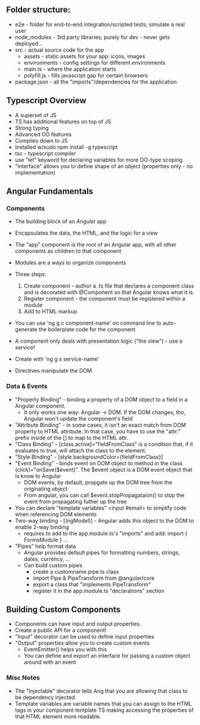 
## Folder structure:
- e2e - folder for end-to-end integration/scripted tests; simulate a real user
- node_modules - 3rd party libraries; purely for dev - never gets deployed...
- src - actual source code for the app
   - assets - static assets for your app: icons, images
   - environments - config settings for different environments
   - main.ts - where the application starts
   - polyfill.js - fills javascript gap for certain browsers
- package.json - all the "imports"/dependencies for the application

## Typescript Overview
- A superset of JS
- TS has additional features on top of JS
- Strong typing
- Advanced OO features
- Compiles down to JS
- Installed w/sudo npm install -g typescript
- tsc - typescript compiler
- use "let" keyword for declaring variables for more OO-type scoping
- "interface" allows you to define shape of an object (properties only - no implementation)

## Angular Fundamentals

### Components
- The building block of an Angular app
- Encapsulates the data, the HTML, and the logic for a view
- The "app" component is the root of an Angular app, with all other components as children to that component
- Modules are a ways to organize components
- Three steps:
   1. Create component - author a .ts file that declares a component class and is decorated with @Component so that Angular knows what it is.
   2. Register component - the component must be registered within a module
   3. Add to HTML markup
- You can use 'ng g c component-name' on command line to auto-generate the boilerplate code for the component
- A component only deals with presentation logic ("the view") - use a service!
- Create with 'ng g s service-name'

- Directives manipulate the DOM

### Data & Events
- "Property Binding" - binding a property of a DOM object to a field in a Angular component.
   - It only works one way: Angular -> DOM. If the DOM changes, tho, Angular won't update the component's field
- "Attribute Binding" - in some cases, it isn't an exact match from DOM property to HTML attribute. In that case, you have to use the "attr:" prefix inside of the [] to map to the HTML attr.
- "Class Binding" - [class.active]="fieldFromClass" is a condition that, if it evaluates to true, will attach the class to the element.
- "Style Binding" - [style.backgroundColor={fieldFromClass}]
- "Event Binding" - binds event on DOM object to method in the class (click)="onSave($event)". The $event object is a DOM event object that is know to Angular
   - DOM events, by default, propgate up the DOM tree from the originating object
   - From angular, you can call $event.stopPropagataion() to stop the event from propagating futher up the tree
- You can declare "template variables" <input #email> to simplify code when referencing DOM elements
- Two-way binding - [(ngModel)] - Angular adds this object to the DOM to enable 2-way binding
   - requires to add to the app.module.ts's "imports" and add: import { FormsModule } ...
- "Pipes" help format data
   - Angular provides default pipes for formatting numbers, strings, dates, currency, ...
   - Can build custom pipes
      - create a customname.pipe.ts class
      - import Pipe & PipeTransform from @angular/core
      - export a class that "implements PipeTransform"
      - register it in the app.module.ts "declarations" section

## Building Custom Components
- Components can have input and output properties. 
- Create a public API for a component!
- "Input" decorator can be used to define input properties
- "Output" properties allow you to create custom events
   - EventEmitter() helps you with this
   - You can define and export an interface for passing a custom object around with an event



### Misc Notes
- The "Injectable" decorator tells Ang that you are allowing that class to be dependency injected 
- Template variables are variable names that you can assign to the HTML tags in your component template TS making accessing the properties of that HTML element more readable.